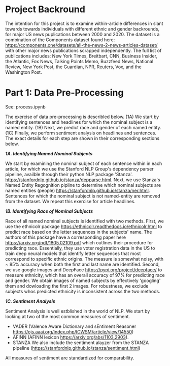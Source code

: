 # ****Project Backround****

The intention for this project is to examine within-article differences in slant towards towards individuals with different ethnic and gender backrounds, for major US news puplications between 2000 and 2020. The dataset is a combination of the Components dataset found here: https://components.one/datasets/all-the-news-2-news-articles-dataset/ with other major news publications scrapped independently. The full list of publications includes: New York Times, Breitbart, CNN, Business Insider, the Atlantic, Fox News, Talking Points Memo, Buzzfeed News, National Review, New York Post, the Guardian, NPR, Reuters, Vox, and the Washington Post.



# ****Part 1: Data Pre-Processing****

See: process.ipynb

The exercise of data pre-processing is describled below. (1A) We start by identifying sentences and headlines for which the nominal subject is a named entity. (1B) Next, we predict race and gender of each named entity. (1C) Finally, we perform sentiment analysis on headlines and sentences. The exact details for each step are shown in their corresponding sections below.



***1A. Identifying Named Nominal Subjects***

We start by examining the nominal subject of each sentence within in each article, for which we use the Stanford NLP Group's dependency parser pipeline, availble through their python NLP package 'Stanza'. https://stanfordnlp.github.io/stanza/depparse.html. Next, we use Stanza's Named Entity Regognition pipline to determine which nominal subjects are named entities (people) https://stanfordnlp.github.io/stanza/ner.html. Sentences for which the nominal subject is not named-entity are removed from the dataset. We repeat this exercise for article headlines.



***1B. Identifying Race of Nominal Subjects***

Race of all named nominal subjects is identified with two methods. First, we use the ethnicolr package https://ethnicolr.readthedocs.io/ethnicolr.html to predict race based on the letter sequences in the subjects' name. The authors of this package have a corresponding paper here https://arxiv.org/pdf/1805.02109.pdf which outlines their procedure for predicting race. Essentially, they use voter registration data in the US to train deep neural models that identify letter sequences that most correspond to specific ethnic origins.  The measure is somewhat noisy, with ~ 85% accuracy when both the first and last name are identified.  Second, we use google images and DeepFace https://pypi.org/project/deepface/ to measure ethnicity, which has an overall accuracy of 97% for predicting race and gender. We obtain images of named subjects by effectively 'googling' them and dowloading the first 2 images. For robustness, we exclude subjects whos predicted ethnicity is inconsistent across the two methods.



***1C. Sentiment Analysis***

Sentiment Analysis is well estblished in the world of NLP. We start by looking at two of the most common measures of sentiment.

*   VADER (Valence Aware Dictionary and sEntiment Reasoner https://ojs.aaai.org/index.php/ICWSM/article/view/14550)
*   AFINN (AFINN lexicon https://arxiv.org/abs/1103.2903). 
*   STANZA We also include the sentiment alayzer from the STANZA pipeline (https://stanfordnlp.github.io/stanza/sentiment.html)

All measures of sentiment are standardized for comparability. 
